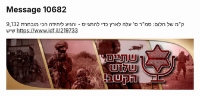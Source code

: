 ## Message 10682

9,132 ק"מ של חלום:
סמ"ר ס' עלה לארץ כדי להתגייס - והגיע ליחידה הכי מובחרת שיש
https://www.idf.il/219733

![Photo](10682/10682_photo.jpg)
